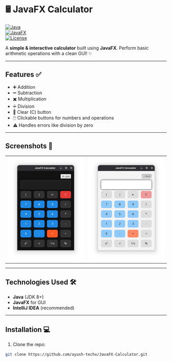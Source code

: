 # 🖩 JavaFX Calculator

[![Java](https://img.shields.io/badge/Java-17-orange?logo=java&logoColor=white)](https://www.oracle.com/java/)  
[![JavaFX](https://img.shields.io/badge/JavaFX-17-blue?logo=javafx&logoColor=white)](https://openjfx.io/)  
[![License](https://img.shields.io/badge/License-MIT-green)](LICENSE)

A **simple & interactive calculator** built using **JavaFX**. Perform basic arithmetic operations with a clean GUI! ✨

---

## Features ✅

- ➕ Addition
- ➖ Subtraction
- ✖️ Multiplication
- ➗ Division
- 🧹 Clear (C) button
- 🖱️ Clickable buttons for numbers and operations
- ⚠️ Handles errors like division by zero

---

## Screenshots 📸


<table>
  <tr>
    <td><img src="Calculator.png" alt="Screenshot 1" width="400"/></td>
    <td><img src="Calculator1.png" alt="Screenshot 2" width="400"/></td>
  </tr>
</table>


---

## Technologies Used 🛠️

- **Java** (JDK 8+)
- **JavaFX** for GUI
- **IntelliJ IDEA** (recommended)

---

## Installation 💻

1. Clone the repo:

```bash
git clone https://github.com/ayush-techx/JavaFX-Calculator.git
